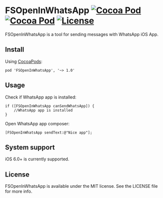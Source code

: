 # FSOpenInWhatsApp [![Cocoa Pod](https://cocoapod-badges.herokuapp.com/p/FSOpenInWhatsApp/badge.svg)](http://cocoadocs.org/docsets/FSOpenInWhatsApp/) [![Cocoa Pod](https://cocoapod-badges.herokuapp.com/v/FSOpenInWhatsApp/badge.svg)](http://cocoadocs.org/docsets/FSOpenInWhatsApp/) [![License](https://go-shields.herokuapp.com/license-MIT-blue.png)](http://opensource.org/licenses/MIT)

FSOpenInWhatsApp is a tool for sending messages with WhatsApp iOS App.

## Install
Using [CocoaPods](http://cocoapods.org/):

`pod 'FSOpenInWhatsApp', '~> 1.0'`

## Usage

Check if WhatsApp app is installed: 

```objc
if ([FSOpenInWhatsApp canSendWhatsApp]) {
	//WhatsApp app is installed
}
```

Open WhatsApp app composer:
```objc
[FSOpenInWhatsApp sendText:@"Nice app"];
```

## System support
iOS 6.0+ is currently supported.

## License

FSOpenInWhatsApp is available under the MIT license. See the LICENSE file for more info.
